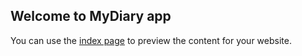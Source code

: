 ## Welcome to MyDiary app

You can use the [index page](https://j0flintking02.github.io/MyDiary/) to  preview the content for your website.

